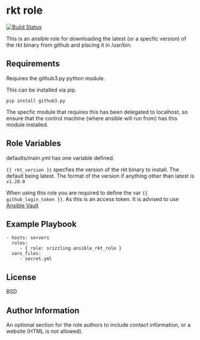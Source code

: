 rkt role
=========

[![Build Status](https://travis-ci.org/srizzling/rkt-role.svg?branch=master)](https://travis-ci.org/srizzling/rkt-role)

This is an ansible role for downloading the latest (or a specfic version) of the rkt binary from github and placing
it in /usr/bin.

Requirements
------------

Requires the github3.py python module.

This can be installed via pip.

`pip install github3.py`

The specfic module that requires this has been delegated to localhost, so ensure that the control machine (where ansible will run from) has this module installed.

Role Variables
--------------

defaults/main.yml has one variable defined. 

`{{ rkt_version }}` specfies the version of the rkt binary to install. The default being latest. The format of the version if anything other than latest is `v1.20.0`

When using this role you are required to define the var `{{ github_login_token }}`. As this is an access token. It is advised to use [Ansible Vault](http://docs.ansible.com/ansible/playbooks_vault.html)

Example Playbook
----------------

    - hosts: servers
      roles:
         - { role: srizzling.ansible_rkt_role }
      vars_files:
         - secret.yml

License
-------

BSD

Author Information
------------------

An optional section for the role authors to include contact information, or a website (HTML is not allowed).
